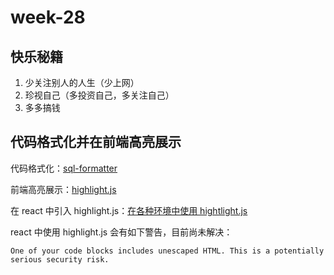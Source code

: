# week-28



## 快乐秘籍

1. 少关注别人的人生（少上网）
2. 珍视自己（多投资自己，多关注自己）
3. 多多搞钱



## 代码格式化并在前端高亮展示

代码格式化：[sql-formatter](https://github.com/sql-formatter-org/sql-formatter)

前端高亮展示：[highlight.js](https://highlightjs.org/)

在 react 中引入 highlight.js：[在各种环境中使用 hightlight.js](https://juejin.cn/post/6969131238493782046)

react 中使用 highlight.js 会有如下警告，目前尚未解决：

```
One of your code blocks includes unescaped HTML. This is a potentially serious security risk.
```

